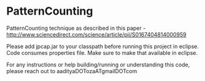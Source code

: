 # PatternCounting

PatternCounting technique as described in this paper - http://www.sciencedirect.com/science/article/pii/S0167404814000959

Please add jpcap.jar to your classpath before running this project in eclipse. Code consumes properties file. Make sure to make that available in eclipse.

For any instructions or help building/running or understanding this code, please reach out to aadityaDOTozaATgmailDOTcom

